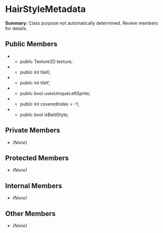 # HairStyleMetadata

**Summary:** Class purpose not automatically determined. Review members for details.

## Public Members
- - public Texture2D texture;
- - public int tileX;
- - public int tileY;
- - public bool usesUniqueLeftSprite;
- - public int coveredIndex = -1;
- - public bool isBaldStyle;

## Private Members
- *(None)*

## Protected Members
- *(None)*

## Internal Members
- *(None)*

## Other Members
- *(None)*
